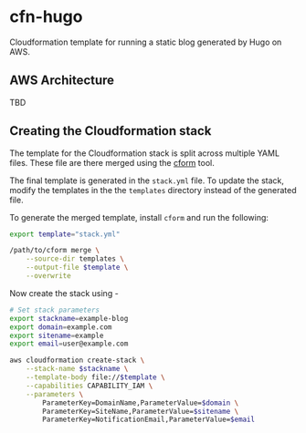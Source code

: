 # cfn-hugo

Cloudformation template for running a static blog generated by Hugo on AWS.

## AWS Architecture

TBD

## Creating the Cloudformation stack

The template for the Cloudformation stack is split across multiple YAML files.
These file are there merged using the
[cform](https://github.com/isubuz/cform) tool.

The final template is generated in the `stack.yml` file. To update the stack,
modify the templates in the the `templates` directory instead of the generated
file.

To generate the merged template, install `cform` and run the following:

```sh
export template="stack.yml"

/path/to/cform merge \
    --source-dir templates \
    --output-file $template \
    --overwrite
```

Now create the stack using -

```sh
# Set stack parameters
export stackname=example-blog
export domain=example.com
export sitename=example
export email=user@example.com

aws cloudformation create-stack \
    --stack-name $stackname \
    --template-body file://$template \
    --capabilities CAPABILITY_IAM \
    --parameters \
        ParameterKey=DomainName,ParameterValue=$domain \
        ParameterKey=SiteName,ParameterValue=$sitename \
        ParameterKey=NotificationEmail,ParameterValue=$email
```
